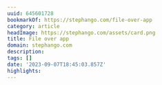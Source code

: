 ```yaml
---
uuid: 645601728
bookmarkOf: https://stephango.com/file-over-app
category: article
headImage: https://stephango.com/assets/card.png
title: File over app
domain: stephango.com
description:
tags: []
date: '2023-09-07T18:45:03.857Z'
highlights:
---
```



